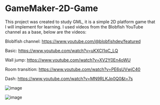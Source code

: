 # GameMaker-2D-Game

This project was created to study GML, it is a simple 2D platform game that I will implement for learning. I used videos from the Blobfish YouTube channel as a base, below are the videos:

Bloblfish channel: https://www.youtube.com/@blobfishdev/featured

Basic: https://www.youtube.com/watch?v=uKXCI1qC_LQ

Wall jump: https://www.youtube.com/watch?v=XV2Y0En4oWU

Room transition: https://www.youtube.com/watch?v=PE6sUVwjC40

Dash: https://www.youtube.com/watch?v=MN9RLKJp0Q0&t=7s

![image](https://github.com/Firekepr/GameMaker-2D-Game/assets/93929735/bac8ad62-1d7f-47a7-8306-2cd90ec253c0)

![image](https://github.com/Firekepr/GameMaker-2D-Game/assets/93929735/b9f71bcb-206e-4b26-bd2a-73b129c072ac)
